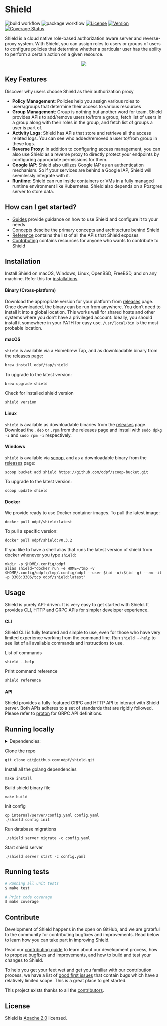 # Shield

![build workflow](https://github.com/odpf/shield/actions/workflows/test.yml/badge.svg)
![package workflow](https://github.com/odpf/shield/actions/workflows/release.yml/badge.svg)
[![License](https://img.shields.io/badge/License-Apache%202.0-blue.svg?logo=apache)](LICENSE)
[![Version](https://img.shields.io/github/v/release/odpf/shield?logo=semantic-release)](Version)
[![Coverage Status](https://coveralls.io/repos/github/odpf/shield/badge.svg?branch=main)](https://coveralls.io/github/odpf/shield?branch=main)

Shield is a cloud native role-based authorization aware server and reverse-proxy system. With Shield, you can assign roles to users or groups of users to configure policies that determine whether a particular user has the ability to perform a certain action on a given resource.

<p align="center"><img src="./docs/assets/overview.svg" /></p>

## Key Features

Discover why users choose Shield as their authorization proxy

- **Policy Management**: Policies help you assign various roles to users/groups that determine their access to various resources
- **Group Management**: Group is nothing but another word for team. Shield provides APIs to add/remove users to/from a group, fetch list of users in a group along with their roles in the group, and fetch list of groups a user is part of.
- **Activity Logs**: Shield has APIs that store and retrieve all the access related logs. You can see who added/removed a user to/from group in these logs.
- **Reverse Proxy**: In addition to configuring access management, you can also use Shield as a reverse proxy to directly protect your endpoints by configuring appropriate permissions for them.
- **Google IAP**: Shield also utilizes Google IAP as an authentication mechanism. So if your services are behind a Google IAP, Shield will seemlessly integrate with it.
- **Runtime**: Shield can run inside containers or VMs in a fully managed runtime environment like Kubernetes. Shield also depends on a Postgres server to store data.

## How can I get started?

- [Guides](guides/overview.md) provide guidance on how to use Shield and configure it to your needs
- [Concepts](concepts/casbin.md) descibe the primary concepts and architecture behind Shield
- [Reference](reference/api.md) contains the list of all the APIs that Shield exposes
- [Contributing](contribute/contribution.md) contains resources for anyone who wants to contribute to Shield

## Installation

Install Shield on macOS, Windows, Linux, OpenBSD, FreeBSD, and on any machine. Refer this for [installations](https://odpf.github.io/shield/docs/installation).

#### Binary (Cross-platform)

Download the appropriate version for your platform from [releases](https://github.com/odpf/shield/releases) page. Once downloaded, the binary can be run from anywhere.
You don’t need to install it into a global location. This works well for shared hosts and other systems where you don’t have a privileged account.
Ideally, you should install it somewhere in your PATH for easy use. `/usr/local/bin` is the most probable location.

#### macOS

`shield` is available via a Homebrew Tap, and as downloadable binary from the [releases](https://github.com/odpf/shield/releases/latest) page:

```sh
brew install odpf/tap/shield
```

To upgrade to the latest version:

```
brew upgrade shield
```

Check for installed shield version

```sh
shield version
```

#### Linux

`shield` is available as downloadable binaries from the [releases](https://github.com/odpf/shield/releases/latest) page. Download the `.deb` or `.rpm` from the releases page and install with `sudo dpkg -i` and `sudo rpm -i` respectively.

#### Windows

`shield` is available via [scoop](https://scoop.sh/), and as a downloadable binary from the [releases](https://github.com/odpf/shield/releases/latest) page:

```
scoop bucket add shield https://github.com/odpf/scoop-bucket.git
```

To upgrade to the latest version:

```
scoop update shield
```

#### Docker

We provide ready to use Docker container images. To pull the latest image:

```
docker pull odpf/shield:latest
```

To pull a specific version:

```
docker pull odpf/shield:v0.3.2
```

If you like to have a shell alias that runs the latest version of shield from docker whenever you type `shield`:

```
mkdir -p $HOME/.config/odpf
alias shield="docker run -e HOME=/tmp -v $HOME/.config/odpf:/tmp/.config/odpf --user $(id -u):$(id -g) --rm -it -p 3306:3306/tcp odpf/shield:latest"
```

## Usage

Shield is purely API-driven. It is very easy to get started with Shield. It provides CLI, HTTP and GRPC APIs for simpler developer experience.

#### CLI

Shield CLI is fully featured and simple to use, even for those who have very limited experience working from the command line. Run `shield --help` to see list of all available commands and instructions to use.

List of commands

```
shield --help
```

Print command reference

```sh
shield reference
```

#### API

Shield provides a fully-featured GRPC and HTTP API to interact with Shield server. Both APIs adheres to a set of standards that are rigidly followed. Please refer to [proton](https://github.com/odpf/proton/tree/main/odpf/shield/v1beta1) for GRPC API definitions.

## Running locally

<details>
  <summary>Dependencies:</summary>

    - Git
    - Go 1.17 or above
    - PostgreSQL 13.2 or above

</details>

Clone the repo

```
git clone git@github.com:odpf/shield.git
```

Install all the golang dependencies

```
make install
```

Build shield binary file

```
make build
```

Init config

```
cp internal/server/config.yaml config.yaml
./shield config init
```

Run database migrations

```
./shield server migrate -c config.yaml
```

Start shield server

```
./shield server start -c config.yaml
```

## Running tests

```sh
# Running all unit tests
$ make test

# Print code coverage
$ make coverage
```

## Contribute

Development of Shield happens in the open on GitHub, and we are grateful to the community for contributing bugfixes and
improvements. Read below to learn how you can take part in improving Shield.

Read our [contributing guide](https://odpf.github.io/shield/docs/contribute/contribution) to learn about our development process, how to propose
bugfixes and improvements, and how to build and test your changes to Shield.

To help you get your feet wet and get you familiar with our contribution process, we have a list of
[good first issues](https://github.com/odpf/shield/labels/good%20first%20issue) that contain bugs which have a relatively
limited scope. This is a great place to get started.

This project exists thanks to all the [contributors](https://github.com/odpf/shield/graphs/contributors).

## License

Shield is [Apache 2.0](LICENSE) licensed.
